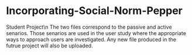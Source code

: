 # Incorporating-Social-Norm-Pepper
 Student Project\n
 The two files correspond to the passive and active senarios. Those senarios are used in the user study where the appropriate ways to approach users are investigated.
 Any new file produced in the futrue project will also be uploaded.
